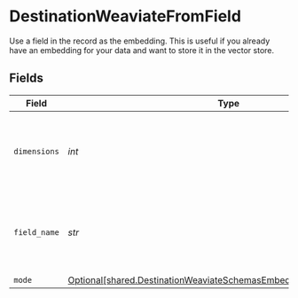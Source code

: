 # DestinationWeaviateFromField

Use a field in the record as the embedding. This is useful if you already have an embedding for your data and want to store it in the vector store.


## Fields

| Field                                                                                                                                          | Type                                                                                                                                           | Required                                                                                                                                       | Description                                                                                                                                    | Example                                                                                                                                        |
| ---------------------------------------------------------------------------------------------------------------------------------------------- | ---------------------------------------------------------------------------------------------------------------------------------------------- | ---------------------------------------------------------------------------------------------------------------------------------------------- | ---------------------------------------------------------------------------------------------------------------------------------------------- | ---------------------------------------------------------------------------------------------------------------------------------------------- |
| `dimensions`                                                                                                                                   | *int*                                                                                                                                          | :heavy_check_mark:                                                                                                                             | The number of dimensions the embedding model is generating                                                                                     | 1536                                                                                                                                           |
| `field_name`                                                                                                                                   | *str*                                                                                                                                          | :heavy_check_mark:                                                                                                                             | Name of the field in the record that contains the embedding                                                                                    | embedding                                                                                                                                      |
| `mode`                                                                                                                                         | [Optional[shared.DestinationWeaviateSchemasEmbeddingEmbedding5Mode]](../../models/shared/destinationweaviateschemasembeddingembedding5mode.md) | :heavy_minus_sign:                                                                                                                             | N/A                                                                                                                                            |                                                                                                                                                |